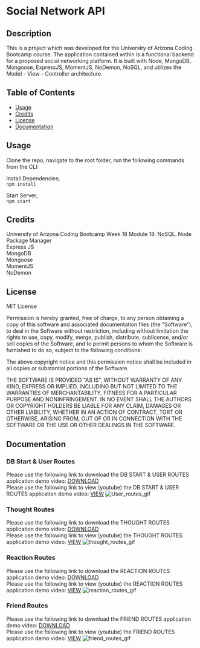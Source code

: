 # Social Network API

## Description 

This is a project which was developed for the University of Arizona Coding Bootcamp course. The application contained within is a functional backend for a proposed social networking platform. It is built with Node, MongoDB, Mongoose, ExpressJS, MomentJS, NoDemon, NoSQL, and utilizes the Model - View - Controller architecture. 

## Table of Contents 

* [Usage](#usage)
* [Credits](#credits)
* [License](#license)
* [Documentation](#documentation)

## Usage 

Clone the repo, navigate to the root folder, run the following commands from the CLI:     

Install Dependencies;    
`npm install`

Start Server;     
`npm start`     

## Credits

University of Arizona Coding Bootcamp Week 18 Module 18: NoSQL.
Node Package Manager     
Express JS    
MongoDB     
Mongoose     
MomentJS     
NoDemon     

## License

MIT License

Permission is hereby granted, free of charge, to any person obtaining a copy
of this software and associated documentation files (the "Software"), to deal
in the Software without restriction, including without limitation the rights
to use, copy, modify, merge, publish, distribute, sublicense, and/or sell
copies of the Software, and to permit persons to whom the Software is
furnished to do so, subject to the following conditions:

The above copyright notice and this permission notice shall be included in all
copies or substantial portions of the Software.

THE SOFTWARE IS PROVIDED "AS IS", WITHOUT WARRANTY OF ANY KIND, EXPRESS OR
IMPLIED, INCLUDING BUT NOT LIMITED TO THE WARRANTIES OF MERCHANTABILITY,
FITNESS FOR A PARTICULAR PURPOSE AND NONINFRINGEMENT. IN NO EVENT SHALL THE
AUTHORS OR COPYRIGHT HOLDERS BE LIABLE FOR ANY CLAIM, DAMAGES OR OTHER
LIABILITY, WHETHER IN AN ACTION OF CONTRACT, TORT OR OTHERWISE, ARISING FROM,
OUT OF OR IN CONNECTION WITH THE SOFTWARE OR THE USE OR OTHER DEALINGS IN THE
SOFTWARE.

## Documentation
   
### DB Start & User Routes

Please use the following link to download the DB START & USER ROUTES application demo video: [DOWNLOAD](doc/dbs_user_routes_mp4.mp4 "Demo Video")      
Please use the following link to view (youtube) the DB START & USER ROUTES application demo video: [VIEW](https://youtu.be/rOadLxeILgQ "Demo Video") 
![User_routes_gif](doc/user_routes_gif.gif "User_routes_gif")      


### Thought Routes

Please use the following link to download the THOUGHT ROUTES application demo video: [DOWNLOAD](doc/thought_routes_mp4.mp4 "Demo Video")      
Please use the following link to view (youtube) the THOUGHT ROUTES application demo video: [VIEW](https://youtu.be/3w2NcXq0gNg "Demo Video") 
![thought_routes_gif](doc/thought_routes_gif.gif?raw=true "thought_routes_gif")    


### Reaction Routes

Please use the following link to download the REACTION ROUTES application demo video: [DOWNLOAD](doc/reaction_routes_mp4.mp4 "Demo Video")      
Please use the following link to view (youtube) the REACTION ROUTES application demo video: [VIEW](https://youtu.be/5t7NPY693Z4 "Demo Video") 
![reaction_routes_gif](doc/reaction_routes_gif.gif?raw=true "reaction_routes_gif")    


### Friend Routes

Please use the following link to download the FRIEND ROUTES application demo video: [DOWNLOAD](doc/friend_routes_mp4.mp4 "Demo Video")      
Please use the following link to view (youtube) the FRIEND ROUTES application demo video: [VIEW](https://youtu.be/Q0oklBd33xo "Demo Video") 
![friend_routes_gif](doc/friend_routes_gif.gif?raw=true "friend_routes_gif")    



